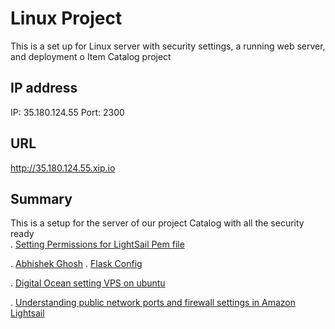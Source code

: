 # Linux Project

This is a set up for Linux server with security settings, a running web server, and deployment o Item Catalog project 


## IP address 
IP: 35.180.124.55
Port: 2300 

## URL
http://35.180.124.55.xip.io

## Summary
This is a setup for the server of our project Catalog with all the security ready  
. [Setting Permissions for LightSail Pem file](http://unix.stackexchange.com/questions/115838/what-is-the-right-file-permission-for-a-pem-file-to-ssh-and-scp) 

. [Abhishek Ghosh](https://github.com/ghoshabhi/P5-Linux-Config)
. [Flask Config](http://flask.pocoo.org/docs/0.12/config/) 

. [Digital Ocean setting VPS on ubuntu](https://www.digitalocean.com/community/tutorials/how-to-deploy-a-flask-application-on-an-ubuntu-vps) 
 
. [Understanding public network ports and firewall settings in Amazon Lightsail](https://lightsail.aws.amazon.com/ls/docs/en/articles/understanding-firewall-and-port-mappings-in-amazon-lightsail)

